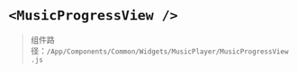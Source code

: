 # `<MusicProgressView />`

> 组件路径：`/App/Components/Common/Widgets/MusicPlayer/MusicProgressView.js`
